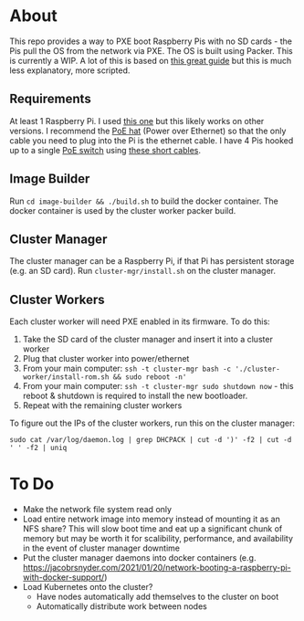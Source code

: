 # About
This repo provides a way to PXE boot Raspberry Pis with no SD cards - the Pis pull the OS from the network via PXE. The OS is built using Packer. This is currently a WIP. A lot of this is based on [this great guide](https://linuxhit.com/raspberry-pi-pxe-boot-netbooting-a-pi-4-without-an-sd-card/) but this is much less explanatory, more scripted.

## Requirements
At least 1 Raspberry Pi. I used [this one](https://www.pishop.us/product/raspberry-pi-4-model-b-8gb/) but this likely works on other versions. I recommend the [PoE hat](https://www.pishop.us/product/raspberry-pi-poe-hat/) (Power over Ethernet) so that the only cable you need to plug into the Pi is the ethernet cable. I have 4 Pis hooked up to a single [PoE switch](https://www.amazon.com/gp/product/B083WH142K/ref=ppx_yo_dt_b_asin_title_o06_s00?ie=UTF8&psc=1) using [these short cables](https://www.amazon.com/gp/product/B01IQWGKQ6/ref=ppx_yo_dt_b_asin_title_o05_s00?ie=UTF8&psc=1).

## Image Builder
Run `cd image-builder && ./build.sh` to build the docker container. The docker container is used by the cluster worker packer build.

## Cluster Manager 
The cluster manager can be a Raspberry Pi, if that Pi has persistent storage (e.g. an SD card). Run `cluster-mgr/install.sh` on the cluster manager.

## Cluster Workers
Each cluster worker will need PXE enabled in its firmware. To do this:

1. Take the SD card of the cluster manager and insert it into a cluster worker
2. Plug that cluster worker into power/ethernet
3. From your main computer: `ssh -t cluster-mgr bash -c './cluster-worker/install-rom.sh && sudo reboot -n'`
4. From your main computer: `ssh -t cluster-mgr sudo shutdown now` - this reboot & shutdown is required to install the new bootloader.
5. Repeat with the remaining cluster workers

To figure out the IPs of the cluster workers, run this on the cluster manager:

```
sudo cat /var/log/daemon.log | grep DHCPACK | cut -d ')' -f2 | cut -d ' ' -f2 | uniq
```

# To Do
- Make the network file system read only
- Load entire network image into memory instead of mounting it as an NFS share? This will slow boot time and eat up a significant chunk of memory but may be worth it for scalibility, performance, and availability in the event of cluster manager downtime
- Put the cluster manager daemons into docker containers (e.g. https://jacobrsnyder.com/2021/01/20/network-booting-a-raspberry-pi-with-docker-support/) 
- Load Kubernetes onto the cluster?
  - Have nodes automatically add themselves to the cluster on boot
  - Automatically distribute work between nodes